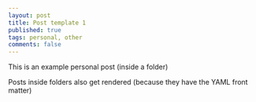 ```yaml
---
layout: post
title: Post template 1
published: true
tags: personal, other
comments: false
---
```


This is an example personal post (inside a folder)

Posts inside folders also get rendered (because they have the YAML front matter)
